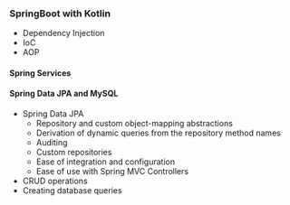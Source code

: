 ### SpringBoot with Kotlin
- Dependency Injection
- IoC
- AOP

#### Spring Services
#### Spring Data JPA and MySQL
- Spring Data JPA
    - Repository and custom object-mapping abstractions
    - Derivation of dynamic queries from the repository method names
    - Auditing
    - Custom repositories
    - Ease of integration and configuration
    - Ease of use with Spring MVC Controllers
- CRUD operations
- Creating database queries





